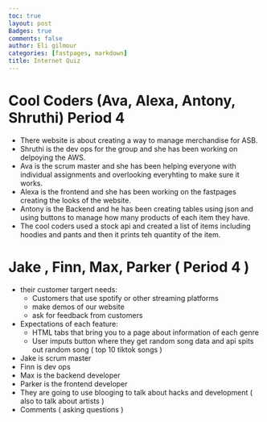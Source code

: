```yaml
---
toc: true
layout: post
Badges: true
comments: false
author: Eli gilmour
categories: [fastpages, markdown]
title: Internet Quiz
---
```


# Cool Coders (Ava, Alexa, Antony, Shruthi) Period 4
- There website is about creating a way to manage merchandise for ASB.
- Shruthi is the dev ops for the group and she has been working on delpoying the AWS.
- Ava is the scrum master and she has been helping everyone with individual assignments and overlooking everyhting to make sure it works.
- Alexa is the frontend and she has been working on the fastpages creating the looks of the website.
- Antony is the Backend and he has been creating tables using json and using buttons to manage how many products of each item they have.
- The cool coders used a stock api and created a list of items including hoodies and pants and then it prints teh quantity of the item.

# Jake , Finn, Max, Parker ( Period 4 )
- their customer targert needs: 
  - Customers that use spotify or other streaming platforms
  - make demos of our website
  - ask for feedback from customers
- Expectations of each feature: 
  - HTML tabs that bring you to a page about information of each genre
  - User imputs button where they get random song data and api spits out random song ( top 10 tiktok songs )
- Jake is scrum master
- Finn is dev ops 
- Max is the backend developer 
- Parker is the frontend developer 
- They are going to use blooging to talk about hacks and development 
( also to talk about artists )
- Comments ( asking questions )

